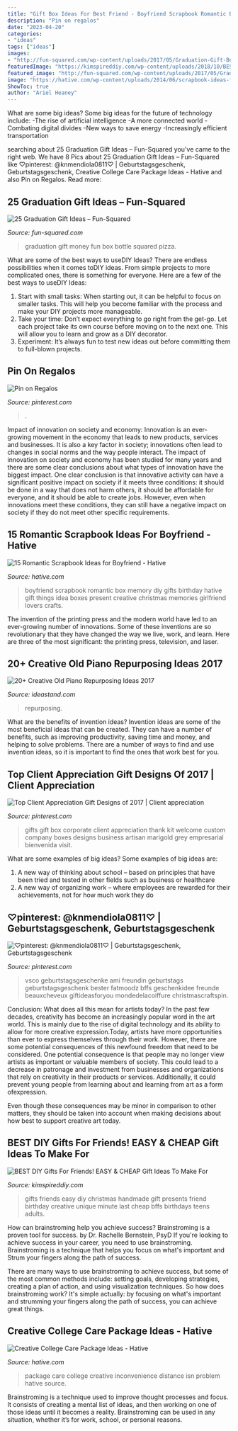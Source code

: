 ```yaml
---
title: "Gift Box Ideas For Best Friend - Boyfriend Scrapbook Romantic Box Memory Diy Gifts Birthday Hative Gift Things Idea Boxes Present Creative Christmas Memories Girlfriend Lovers Crafts"
description: "Pin on regalos"
date: "2023-04-20"
categories:
- "ideas"
tags: ["ideas"]
images:
- "http://fun-squared.com/wp-content/uploads/2017/05/Graduation-Gift-Bottle-Set.jpg"
featuredImage: "https://kimspireddiy.com/wp-content/uploads/2018/10/BEST-DIY-Gifts-For-Friends-EASY-and-CHEAP-Gift-Ideas-To-Make-For-Birthdays-Christmas-Gifts-Creative-and-Unique-Presents-That-Are-Cute-Last-Minute-Handmade-Ideas-BFFs-Teens-8.jpg"
featured_image: "http://fun-squared.com/wp-content/uploads/2017/05/Graduation-Gift-Bottle-Set.jpg"
image: "https://hative.com/wp-content/uploads/2014/06/scrapbook-ideas-for-boyfriend/14-scrapbook-ideas-for-lovers.jpg"
ShowToc: true
author: "Ariel Heaney"
---
```



What are some big ideas?
Some big ideas for the future of technology include: 
-The rise of artificial intelligence 
-A more connected world 
-Combating digital divides 
-New ways to save energy 
-Increasingly efficient transportation

	

		
searching about 25 Graduation Gift Ideas – Fun-Squared you've came to the right web. We have 8 Pics about 25 Graduation Gift Ideas – Fun-Squared like ♡pinterest: @knmendiola0811♡ | Geburtstagsgeschenk, Geburtstagsgeschenk, Creative College Care Package Ideas - Hative and also Pin on Regalos. Read more:
		
    
## 25 Graduation Gift Ideas – Fun-Squared

<img loading=lazy src="http://fun-squared.com/wp-content/uploads/2017/05/Graduation-Gift-Bottle-Set.jpg" onerror="this.onerror=null;this.src='https://tse1.mm.bing.net/th?id=OIP.ufxPRLvLFBJuquUWCMWoowHaKT&amp;pid=15.1';" alt="25 Graduation Gift Ideas – Fun-Squared">

_Source: fun-squared.com_

>graduation gift money fun box bottle squared pizza. 

	

What are some of the best ways to useDIY Ideas?
There are endless possibilities when it comes toDIY ideas. From simple projects to more complicated ones, there is something for everyone. Here are a few of the best ways to useDIY Ideas: 
1. Start with small tasks: When starting out, it can be helpful to focus on smaller tasks. This will help you become familiar with the process and make your DIY projects more manageable. 
2. Take your time: Don’t expect everything to go right from the get-go. Let each project take its own course before moving on to the next one. This will allow you to learn and grow as a DIY decorator. 
3. Experiment: It’s always fun to test new ideas out before committing them to full-blown projects.

    
## Pin On Regalos

<img loading=lazy src="https://i.pinimg.com/736x/35/fc/78/35fc78ddf865f5bb3948ababb81e5001.jpg" onerror="this.onerror=null;this.src='https://tse3.mm.bing.net/th?id=OIP.rBlpdqo_vykoX9lynIKFoQHaNK&amp;pid=15.1';" alt="Pin on Regalos">

_Source: pinterest.com_

>. 

	

Impact of innovation on society and economy:
Innovation is an ever-growing movement in the economy that leads to new products, services and businesses. It is also a key factor in society; innovations often lead to changes in social norms and the way people interact. The impact of innovation on society and economy has been studied for many years and there are some clear conclusions about what types of innovation have the biggest impact. 
One clear conclusion is that innovative activity can have a significant positive impact on society if it meets three conditions: it should be done in a way that does not harm others, it should be affordable for everyone, and it should be able to create jobs. However, even when innovations meet these conditions, they can still have a negative impact on society if they do not meet other specific requirements.

    
## 15 Romantic Scrapbook Ideas For Boyfriend - Hative

<img loading=lazy src="https://hative.com/wp-content/uploads/2014/06/scrapbook-ideas-for-boyfriend/14-scrapbook-ideas-for-lovers.jpg" onerror="this.onerror=null;this.src='https://tse4.mm.bing.net/th?id=OIP.7yqCcXCTzDaVwZay9thIkAHaJ4&amp;pid=15.1';" alt="15 Romantic Scrapbook Ideas for Boyfriend - Hative">

_Source: hative.com_

>boyfriend scrapbook romantic box memory diy gifts birthday hative gift things idea boxes present creative christmas memories girlfriend lovers crafts. 

	

The invention of the printing press and the modern world have led to an ever-growing number of innovations. Some of these inventions are so revolutionary that they have changed the way we live, work, and learn. Here are three of the most significant: the printing press, television, and laser.

    
## 20+ Creative Old Piano Repurposing Ideas 2017

<img loading=lazy src="https://ideastand.com/wp-content/uploads/2015/03/piano-repurposing-ideas/3-creative-old-piano-repurposing-ideas.jpg" onerror="this.onerror=null;this.src='https://tse4.mm.bing.net/th?id=OIP.fZyI6Aend51J7hFtCSwxMQAAAA&amp;pid=15.1';" alt="20+ Creative Old Piano Repurposing Ideas 2017">

_Source: ideastand.com_

>repurposing. 

	

What are the benefits of invention ideas?
Invention ideas are some of the most beneficial ideas that can be created. They can have a number of benefits, such as improving productivity, saving time and money, and helping to solve problems. There are a number of ways to find and use invention ideas, so it is important to find the ones that work best for you.

    
## Top Client Appreciation Gift Designs Of 2017 | Client Appreciation

<img loading=lazy src="https://i.pinimg.com/736x/9a/d8/18/9ad8180a15769eefa6f090e9e86102c2.jpg" onerror="this.onerror=null;this.src='https://tse1.mm.bing.net/th?id=OIP.sfCjmd9NFinuicpIm8gDBwHaLF&amp;pid=15.1';" alt="Top Client Appreciation Gift Designs of 2017 | Client appreciation">

_Source: pinterest.com_

>gifts gift box corporate client appreciation thank kit welcome custom company boxes designs business artisan marigold grey empresarial bienvenida visit. 

	

What are some examples of big ideas?
Some examples of big ideas are: 
1. A new way of thinking about school – based on principles that have been tried and tested in other fields such as business or healthcare
2. A new way of organizing work – where employees are rewarded for their achievements, not for how much work they do

    
## ♡pinterest: @knmendiola0811♡ | Geburtstagsgeschenk, Geburtstagsgeschenk

<img loading=lazy src="https://i.pinimg.com/736x/38/df/71/38df7114dbe68b43ac76a51d161d405a.jpg" onerror="this.onerror=null;this.src='https://tse3.mm.bing.net/th?id=OIP.1xTJtXchHNds4eEgauwaWwAAAA&amp;pid=15.1';" alt="♡pinterest: @knmendiola0811♡ | Geburtstagsgeschenk, Geburtstagsgeschenk">

_Source: pinterest.com_

>vsco geburtstagsgeschenke ami freundin geburtstags geburtstagsgeschenk bester fatmoodz bffs geschenkidee freunde beauxcheveux giftideasforyou mondedelacoiffure christmascraftspin. 

	

Conclusion: What does all this mean for artists today?
In the past few decades, creativity has become an increasingly popular word in the art world. This is mainly due to the rise of digital technology and its ability to allow for more creative expression.Today, artists have more opportunities than ever to express themselves through their work. However, there are some potential consequences of this newfound freedom that need to be considered.
One potential consequence is that people may no longer view artists as important or valuable members of society. This could lead to a decrease in patronage and investment from businesses and organizations that rely on creativity in their products or services. Additionally, it could prevent young people from learning about and learning from art as a form ofexpression.

Even though these consequences may be minor in comparison to other matters, they should be taken into account when making decisions about how best to support creative art today.

    
## BEST DIY Gifts For Friends! EASY &amp; CHEAP Gift Ideas To Make For

<img loading=lazy src="https://kimspireddiy.com/wp-content/uploads/2018/10/BEST-DIY-Gifts-For-Friends-EASY-and-CHEAP-Gift-Ideas-To-Make-For-Birthdays-Christmas-Gifts-Creative-and-Unique-Presents-That-Are-Cute-Last-Minute-Handmade-Ideas-BFFs-Teens-8.jpg" onerror="this.onerror=null;this.src='https://tse2.mm.bing.net/th?id=OIP.k5926199AfVMNOe558M1XwHaLH&amp;pid=15.1';" alt="BEST DIY Gifts For Friends! EASY &amp; CHEAP Gift Ideas To Make For">

_Source: kimspireddiy.com_

>gifts friends easy diy christmas handmade gift presents friend birthday creative unique minute last cheap bffs birthdays teens adults. 

	

How can brainstroming help you achieve success?
Brainstroming is a proven tool for success. by Dr. Rachelle Bernstein, PsyD
If you're looking to achieve success in your career, you need to use brainstroming. Brainstroming is a technique that helps you focus on what's important and Strum your fingers along the path of success.

There are many ways to use brainstroming to achieve success, but some of the most common methods include: setting goals, developing strategies, creating a plan of action, and using visualization techniques. So how does brainstroming work? It's simple actually: by focusing on what's important and strumming your fingers along the path of success, you can achieve great things.

    
## Creative College Care Package Ideas - Hative

<img loading=lazy src="https://hative.com/wp-content/uploads/2015/01/college-care-package-ideas/2-creative-college-care-package-ideas.jpg" onerror="this.onerror=null;this.src='https://tse3.mm.bing.net/th?id=OIP.iwiw7hTsYG6HX01sOKooXAHaJ4&amp;pid=15.1';" alt="Creative College Care Package Ideas - Hative">

_Source: hative.com_

>package care college creative inconvenience distance isn problem hative source. 

	

Brainstroming is a technique used to improve thought processes and focus. It consists of creating a mental list of ideas, and then working on one of those ideas until it becomes a reality. Brainstroming can be used in any situation, whether it’s for work, school, or personal reasons.

